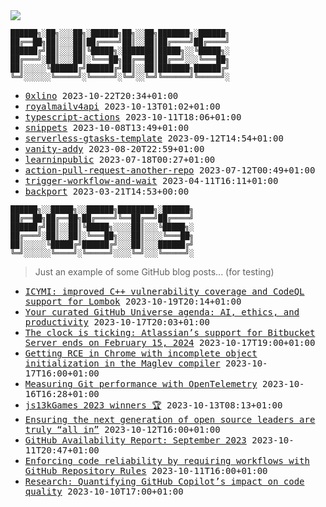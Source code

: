 <img src="https://github-profile-trophy.vercel.app/?username=0xlino&theme=onedark"/>

```
██████╗░██╗░░░██╗░██████╗██╗░░██╗███████╗░██████╗
██╔══██╗██║░░░██║██╔════╝██║░░██║██╔════╝██╔════╝
██████╔╝██║░░░██║╚█████╗░███████║█████╗░░╚█████╗░
██╔═══╝░██║░░░██║░╚═══██╗██╔══██║██╔══╝░░░╚═══██╗
██║░░░░░╚██████╔╝██████╔╝██║░░██║███████╗██████╔╝
╚═╝░░░░░░╚═════╝░╚═════╝░╚═╝░░╚═╝╚══════╝╚═════╝░
```

<!-- PUSHES:START -->

- <samp>[0xlino](https://github.com/0xlino/0xlino) <kbd>2023-10-22T20:34+01:00</kbd></samp>
- <samp>[royalmailv4api](https://github.com/0xlino/royalmailv4api) <kbd>2023-10-13T01:02+01:00</kbd></samp>
- <samp>[typescript-actions](https://github.com/0xlino/typescript-actions) <kbd>2023-10-11T18:06+01:00</kbd></samp>
- <samp>[snippets](https://github.com/0xlino/snippets) <kbd>2023-10-08T13:49+01:00</kbd></samp>
- <samp>[serverless-gtasks-template](https://github.com/0xlino/serverless-gtasks-template) <kbd>2023-09-12T14:54+01:00</kbd></samp>
- <samp>[vanity-addy](https://github.com/0xlino/vanity-addy) <kbd>2023-08-20T22:59+01:00</kbd></samp>
- <samp>[learninpublic](https://github.com/0xlino/learninpublic) <kbd>2023-07-18T00:27+01:00</kbd></samp>
- <samp>[action-pull-request-another-repo](https://github.com/0xlino/action-pull-request-another-repo) <kbd>2023-07-12T00:49+01:00</kbd></samp>
- <samp>[trigger-workflow-and-wait](https://github.com/0xlino/trigger-workflow-and-wait) <kbd>2023-04-11T16:11+01:00</kbd></samp>
- <samp>[backport](https://github.com/0xlino/backport) <kbd>2023-03-21T14:53+00:00</kbd></samp>

<!-- PUSHES:END -->

```
██████╗░░█████╗░░██████╗████████╗░██████╗
██╔══██╗██╔══██╗██╔════╝╚══██╔══╝██╔════╝
██████╔╝██║░░██║╚█████╗░░░░██║░░░╚█████╗░
██╔═══╝░██║░░██║░╚═══██╗░░░██║░░░░╚═══██╗
██║░░░░░╚█████╔╝██████╔╝░░░██║░░░██████╔╝
╚═╝░░░░░░╚════╝░╚═════╝░░░░╚═╝░░░╚═════╝░
```

> Just an example of some GitHub blog posts... (for testing)

<!-- POSTS:START -->

- <samp>[ICYMI: improved C++ vulnerability coverage and CodeQL support for Lombok](https://github.blog/2023-10-19-icymi-improved-c-vulnerability-coverage-and-codeql-support-for-lombok/) <kbd>2023-10-19T20:14+01:00</kbd></samp>
- <samp>[Your curated GitHub Universe agenda: AI, ethics, and productivity](https://github.blog/2023-10-17-your-curated-github-universe-agenda-ai-ethics-and-productivity/) <kbd>2023-10-17T20:03+01:00</kbd></samp>
- <samp>[The clock is ticking: Atlassian’s support for Bitbucket Server ends on February 15, 2024](https://github.blog/2023-10-17-the-clock-is-ticking-atlassians-support-for-bitbucket-server-ends-on-february-15-2024/) <kbd>2023-10-17T19:00+01:00</kbd></samp>
- <samp>[Getting RCE in Chrome with incomplete object initialization in the Maglev compiler](https://github.blog/2023-10-17-getting-rce-in-chrome-with-incomplete-object-initialization-in-the-maglev-compiler/) <kbd>2023-10-17T16:00+01:00</kbd></samp>
- <samp>[Measuring Git performance with OpenTelemetry](https://github.blog/2023-10-16-measuring-git-performance-with-opentelemetry/) <kbd>2023-10-16T16:28+01:00</kbd></samp>
- <samp>[js13kGames 2023 winners 🏆](https://github.blog/2023-10-13-js13k-2023-winners/) <kbd>2023-10-13T08:13+01:00</kbd></samp>
- <samp>[Ensuring the next generation of open source leaders are truly &#8220;all in&#8221;](https://github.blog/2023-10-12-ensuring-the-next-generation-of-open-source-leaders-are-truly-all-in/) <kbd>2023-10-12T16:00+01:00</kbd></samp>
- <samp>[GitHub Availability Report: September 2023](https://github.blog/2023-10-11-github-availability-report-september-2023/) <kbd>2023-10-11T20:47+01:00</kbd></samp>
- <samp>[Enforcing code reliability by requiring workflows with GitHub Repository Rules](https://github.blog/2023-10-11-enforcing-code-reliability-by-requiring-workflows-with-github-repository-rules/) <kbd>2023-10-11T16:00+01:00</kbd></samp>
- <samp>[Research: Quantifying GitHub Copilot’s impact on code quality](https://github.blog/2023-10-10-research-quantifying-github-copilots-impact-on-code-quality/) <kbd>2023-10-10T17:00+01:00</kbd></samp>

<!-- POSTS:END -->

